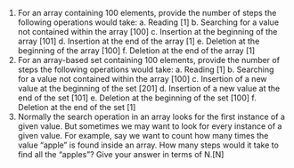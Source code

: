 1. For an array containing 100 elements, provide the number of steps the following operations would take:
   a. Reading [1]
   b. Searching for a value not contained within the array [100]
   c. Insertion at the beginning of the array [101]
   d. Insertion at the end of the array [1]
   e. Deletion at the beginning of the array [100]
   f. Deletion at the end of the array [1]
2. For an array-based set containing 100 elements, provide the number of steps the following operations would take:
   a. Reading [1]
   b. Searching for a value not contained within the array [100]
   c. Insertion of a new value at the beginning of the set [201]
   d. Insertion of a new value at the end of the set [101]
   e. Deletion at the beginning of the set [100]
   f. Deletion at the end of the set [1]
3. Normally the search operation in an array looks for the first instance of a given value. But sometimes we may want to look for every instance of a given value. For example, say we want to count how many times the value “apple” is found inside an array. How many steps would it take to find all the “apples”? Give your answer in terms of N.[N]
